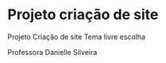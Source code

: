 # Projeto criação de site 
Projeto Criação de site
Tema livre escolha

Professora Danielle Silveira 
